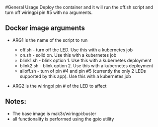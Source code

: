 #General Usage
Deploy the container and it will run the off.sh script and turn off wiringpi pin #5 with no arguments.

## Docker image arguments
- ARG1 is the name of the script to run
    - off.sh - turn off the LED. Use this with a kubernetes job
    - on.sh - solid on. Use this with a kubernetes job
    - blink1.sh - blink option 1. Use this with a kubernetes deployment
    - blink2.sh - blink option 2. Use this with a kubernetes deployment
    - alloff.sh - turn of pin #4 and pin #5 (currently the only 2 LEDs supported by this app). Use this with a kubernetes job

- ARG2 is the wiringpi pin # of the LED to affect
 
## Notes:
- The base image is mak3r/wiringpi:buster
- all functionality is performed using the gpio utility
 
